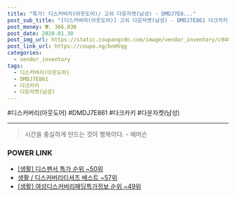 ```yaml
--- 
title: "특가! 디스커버리(아웃도어)/ 고쉬 다운자켓(남성) - DMDJ7E8..." 
post_sub_title: "[디스커버리(아웃도어)] 고쉬 다운자켓(남성) - DMDJ7E861 다크카키" 
post_money: ₩. 366,030 
post_date: 2020.01.30 
post_img_url: https://static.coupangcdn.com/image/vendor_inventory/c940/c21f739c2212c8be7f8668f31d4771a2108e6ba22e3efc680d343a3f937d.jpg 
post_link_url: https://coupa.ng/bnHVqg 
categories: 
  - vendor_inventory 
tags: 
  - 디스커버리(아웃도어) 
  - DMDJ7E861 
  - 다크카키 
  - 다운자켓(남성) 
--- 
```

  #디스커버리(아웃도어) #DMDJ7E861 #다크카키 #다운자켓(남성) 
<hr> 

> 시간을 충실하게 만드는 것이 행복이다. - 에머슨 


### POWER LINK

* <a href="https://blog.naver.com/sakai111/221784762430" target="_blank"> [생활] 디스펜서 특가 순위 ~50위</a>
* <a href="https://blog.naver.com/santokki14/221787178497" target="_blank">생활 / 디스커버리티셔츠 베스트 ~57위</a>
* <a href="https://blog.naver.com/fasyy4321/221774797654" target="_blank"> [생활] 여성디스커버리패딩특가정보 순위 ~49위</a>
